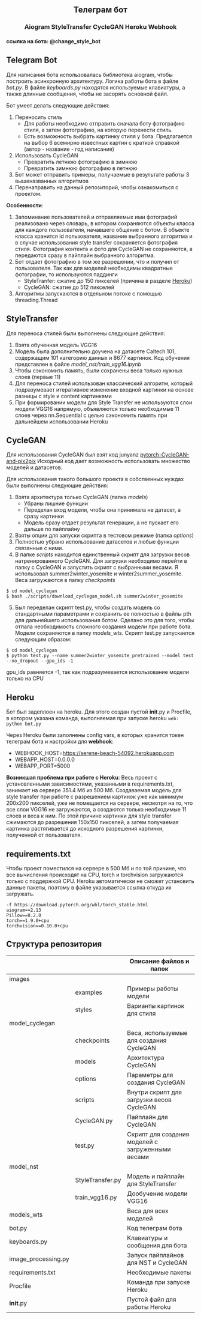 ## <p align="center">Телеграм бот</p>
### <p align="center">Aiogram StyleTransfer CycleGAN Heroku Webhook</p>

#### ссылка на бота: @change_style_bot

## Telegram Bot
Для написания бота использовалась библиотека aiogram, чтобы построить асинхронную архитектуру.
Логика работы бота в файле _bot.py_. В файле _keyboards.py_ находятся используемые клавиатуры, а также длинные сообщения, чтобы не засорять основной файл.

Бот умеет делать следующие действия:
1. Переносить стиль
   * Для работы необходимо отправить сначала боту фотографию стиля, а затем фотографию, на которую перенести стиль.
   * Есть возможность выбрать картинку стиля у бота. Предлагается на выбор 6 всемирно известных картин с краткой справкой (автор - название - год написания)
2. Использовать CycleGAN
   * Превратить летнюю фотографию в зимнюю
   * Превратить зимнюю фотографию в летнюю
3. Бот может отправить примеры, получаемые в результате работы 3 вышеназванных алгоритмов
4. Перенаправить на данный репозиторий, чтобы ознакомиться с проектом.

__Особенности__:
1. Запоминание пользователей и отправляемых ими фотографий реализовано через словарь, в котором сохраняются объекты класса для каждого пользователя, начавшего общение с ботом. В объекте класса хранится id пользователя, название выбранного алгоритма и в случае использования style transfer сохраняется фотография стиля. Фотография контента и фото для CycleGAN не сохраняются, а передаются сразу в пайплайн выбранного алгоритма.
2. Бот отдает фотографию в том же разрешении, что и получил от пользователя. Так как для моделей необходимы квадратные фотографии, то используются паддинги
   * StyleTranfer: сжатие до 150 пикселей (причина в разделе [Heroku](#Heroku))
   * CycleGAN: сжатие до 512 пикселей
3. Алгоритмы запускаются в отдельном потоке с помощью threading.Thread


## StyleTransfer
Для переноса стилей были выполнены следующие действия:
1. Взята обученная модель VGG16
2. Модель была дополнительно доучена на датасете Caltech 101, содержащим 101 категорию данных и 8677 картинок. Код обучения представлен в файле _model_nst/train_vgg16.ipynb_
3. Чтобы сэкономить память, были сохранены веса только нужных слоев (первые 11)
4. Для переноса стилей использован классический алгоритм, который подразумевает итеративное изменение входной картинки на основе разницы с style и content картинками
5. При формировании модели для Style Transfer не используются слои модели VGG16 напрямую, объявляются только необходимые 11 слоев через nn.Sequential с целью сэкономить память при дальнейшем использовании Heroku


## CycleGAN
Для использования CycleGAN был взят код junyanz [pytorch-CycleGAN-and-pix2pix](https://github.com/junyanz/pytorch-CycleGAN-and-pix2pix)
Исходный код дает возможность использовать множество моделей и датасетов.

Для использования такого большого проекта в собственных нуждах были выполнены следующие действия:
1. Взята архитектура только CycleGAN (папка _models_)
    * Убраны лишние функции
    * Переделан вход модели, чтобы она принимала не датасет, а сразу картинки
    * Модель сразу отдает результат генерации, а не пускает его дальше по пайплайну
2. Взяты опции для запуски скрипта в тестовом режиме (папка _options_)
3. Полностью убрано использование датасетов и любые функции связанные с ними.
4. В папке _scripts_ находится единственный скрипт для загрузки весов натренированного CycleGAN. Для загрузки необходимо перейти в папку с CycleGAN и запустить скрипт с выбранными весами. Я использовал summer2winter_yosemite и winter2summer_yosemite. Веса загружаются в папку _checkpoints_
```
$ cd model_cyclegan
$ bash ./scripts/download_cyclegan_model.sh summer2winter_yosemite
```
5. Был переделан скрипт test.py, чтобы создать модель со стандартными параметрами и сохранить ее полностью в файлы pth для дальнейшего использования ботом. Сделано это для того, чтобы отпала необходимость сложного создания модели при работе бота. Модели сохраняются в папку _models_wts_. Скрипт test.py запускается следующим образом:
```
$ cd model_cyclegan
$ python test.py --name summer2winter_yosemite_pretrained --model test --no_dropout --gpu_ids -1
```
gpu_ids равняется -1, так как подразумевается использование модели только на CPU


## Heroku
Бот был задеплоен на heroku.
Для этого создан пустой __init__.py и Procfile, в котором указана команда, выполняемая при запуске heroku
 `web: python bot.py`
 
Через Heroku были заполнены config vars, в которых хранится токен телеграм бота и настройки для __webhook__:
* WEBHOOK_HOST=https://serene-beach-54092.herokuapp.com
* WEBAPP_HOST=0.0.0.0
* WEBAPP_PORT=5000

__Возникшая проблема при работе с Heroku__:
Весь проект с установленными зависимостями, указанными в requirements.txt, занимает на сервере 351.4 Мб из 500 Мб.
Создаваемая модель для style transfer при работе с разрешением картинок уже как минимум 200x200 пикселей, уже не помещается на сервере, несмотря на то, что все слои VGG16 не загружаются, а создаются только необходимые 11 слоев и веса к ним. По этой причине картинки для style transfer сжимаются до разрешения 150х150 пикселей, а затем получаемая картинка растягивается до исходного разрешения картинки, полученной от пользователя.

## requirements.txt
Чтобы проект поместился на сервере в 500 Мб и по той причине, что все вычисления происходят на CPU, torch и torchvision загружаются только с поддержкой CPU. Heroku автоматически не сможет установить данные пакеты, поэтому в файле указывается ссылка откуда их загружать.
```
-f https://download.pytorch.org/whl/torch_stable.html
aiogram==2.13
Pillow==8.2.0
torch==1.9.0+cpu
torchvision==0.10.0+cpu
```

## Структура репозитория
| | | Описание файлов и папок |
| --- | --- | --- |
| images | | |
|  | examples | Примеры работы модели |
|  | styles | Варианты картинок для стиля |
| model_cyclegan | | |
|  | checkpoints | Веса, используемые для создания СycleGAN |
|  | models | Архитектура СycleGAN |
|  | options | Параметры для создания СycleGAN |
|  | scripts | Внутри скрипт для загрузки весов CycleGAN |
|  | CycleGAN.py | Пайплайн для СycleGAN |
|  | test.py | Скрипт для создания моделей с загруженными весами|
| model_nst | | |
|  | StyleTransfer.py | Модель и пайплайн для StyleTransfer |
|  | train_vgg16.py | Дообучение модели VGG16 |
| models_wts | | Веса для всех моделей |
| bot.py | | Код телеграм бота |
| keyboards.py | | Клавиатуры и сообщения для бота |
| image_processing.py | | Запуск пайплайнов для NST и CycleGAN |
| requirements.txt | | Необходимые пакеты |
| Procfile | | Команда при запуске Heroku |
| __init__.py | | Пустой файл для работы Heroku |
